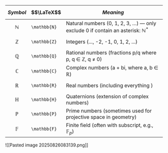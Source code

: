
| $$Symbol$$     | $$\LaTeX$$   | $$Meaning$$                                                        |
| -------------- | ------------ | ------------------------------------------------------------------ |
| $$\mathbb{N}$$ | `\mathbb{N}` | Natural numbers (0, 1, 2, 3, …) — only exclude 0 if contain an asterisk: $\mathbb{N}^{*}$ |
| $$\mathbb{Z}$$ | `\mathbb{Z}` | Integers (..., -2, -1, 0, 1, 2, ...)                               |
| $$\mathbb{Q}$$ | `\mathbb{Q}` | Rational numbers (fractions p/q where p, q ∈ ℤ, q ≠ 0)             |
| $$\mathbb{C}$$ | `\mathbb{C}` | Complex numbers (a + bi, where a, b ∈ ℝ)                           |
| $$\mathbb{R}$$ | `\mathbb{R}` | Real numbers (including everything )                               |
| $$\mathbb{H}$$ | `\mathbb{H}` | Quaternions (extension of complex numbers)                         |
| $$\mathbb{P}$$ | `\mathbb{P}` | Prime numbers (sometimes used for projective space in geometry)    |
| $$\mathbb{F}$$ | `\mathbb{F}` | Finite field (often with subscript, e.g., $\mathbb{F}_p$)          |

![[Pasted image 20250826083139.png]]